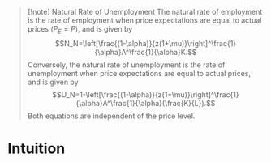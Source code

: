 >[!note] Natural Rate of Unemployment
>The natural rate of employment is the rate of employment when price expectations are equal to actual prices ($P_E=P$), and is given by
>$$N_N=\left[\frac{(1-\alpha)}{z(1+\mu)}\right]^\frac{1}{\alpha}A^\frac{1}{\alpha}K.$$
>Conversely, the natural rate of unemployment is the rate of unemployment when price expectations are equal to actual prices, and is given by
>$$U_N=1-\left[\frac{(1-\alpha)}{z(1+\mu)}\right]^\frac{1}{\alpha}A^\frac{1}{\alpha}(\frac{K}{L}).$$
>Both equations are independent of the price level.

# Intuition